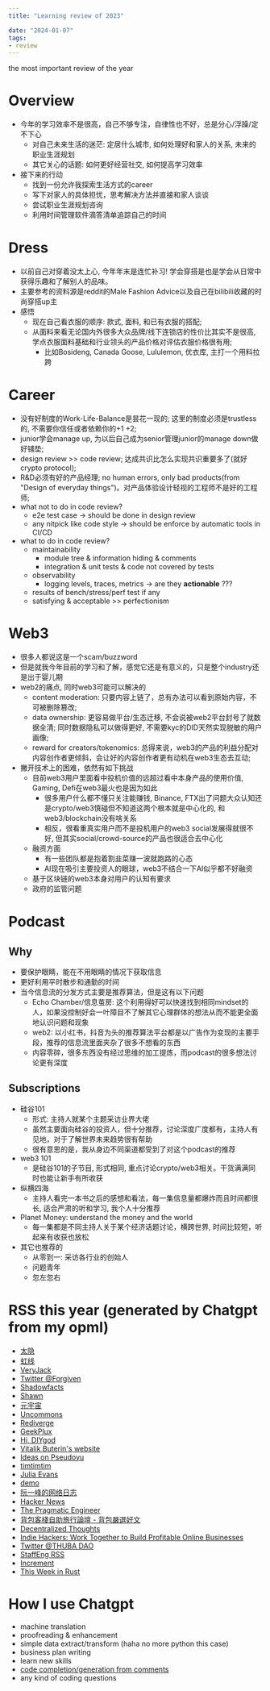 ```yaml
---
title: "Learning review of 2023"

date: "2024-01-07"
tags:
- review
---
```


the most important review of the year

<!--more-->

# Overview

- 今年的学习效率不是很高，自己不够专注，自律性也不好，总是分心/浮躁/定不下心
  - 对自己未来生活的迷茫: 定居什么城市, 如何处理好和家人的关系, 未来的职业生涯规划
  - 其它关心的话题: 如何更好经营社交, 如何提高学习效率
- 接下来的行动
  - 找到一份允许我探索生活方式的career
  - 写下对家人的具体担忧，思考解决方法并直接和家人谈谈
  - 尝试职业生涯规划咨询
  - 利用时间管理软件滴答清单追踪自己的时间

# Dress

- 以前自己对穿着没太上心, 今年年末是连忙补习! 学会穿搭是也是学会从日常中获得乐趣和了解别人的品味。
- 主要参考的资料源是reddit的Male Fashion Advice以及自己在bilibili收藏的时尚穿搭up主
- 感悟
  - 现在自己看衣服的顺序: 款式, 面料, 和已有衣服的搭配;
  - 从面料来看无论国内外很多大众品牌/线下连锁店的性价比其实不是很高, 学点衣服面料基础和行业领头的产品价格对评估衣服价格很有用;
    - 比如Bosideng, Canada Goose, Lululemon, 优衣库, 主打一个用料拉跨

# Career

- 没有好制度的Work-Life-Balance是昙花一现的; 这里的制度必须是trustless的, 不需要你信任或者依赖你的+1 +2;
- junior学会manage up, 为以后自己成为senior管理junior的manage down做好铺垫;
- design review >> code review; 达成共识比怎么实现共识重要多了(就好crypto protocol);
- R&D必须有好的产品经理; no human errors, only bad products(from "Design of everyday
  things")。对产品体验设计轻视的工程师不是好的工程师;
- what not to do in code review?
  - e2e test case -> should be done in design review
  - any nitpick like code style -> should be enforce by automatic tools in CI/CD
- what to do in code review?
  - maintainability
    - module tree & information hiding & comments
    - integration & unit tests & code not covered by tests
  - observability
    - logging levels, traces, metrics -> are they **actionable** ???
  - results of bench/stress/perf test if any
  - satisfying & acceptable >> perfectionism

# Web3

- 很多人都说这是一个scam/buzzword
- 但是就我今年目前的学习和了解，感觉它还是有意义的，只是整个industry还是出于婴儿期
- web2的痛点, 同时web3可能可以解决的
  - content moderation: 只要内容上链了，总有办法可以看到原始内容，不可被删除篡改;
  - data ownership: 更容易做平台/生态迁移, 不会说被web2平台封号了就数据全清; 同时数据隐私可以做得更好,
    不需要kyc的DID天然实现脱敏的用户画像;
  - reward for creators/tokenomics:
    总得来说，web3的产品的利益分配对内容创作者更倾斜，会让好的内容创作者更有动机在web3生态去互动;
- 撇开技术上的困难，依然有如下挑战
  - 目前web3用户里面看中投机价值的远超过看中本身产品的使用价值, Gaming, Defi在web3最火也是因为如此
    - 很多用户什么都不懂只关注能赚钱, Binance, FTX出了问题大众认知还是crypto/web3慎碰但不知道这两个根本就是中心化的,
      和web3/blockchain没有啥关系
    - 相反，很看重真实用户而不是投机用户的web3 social发展得就很不好, 但其实social/crowd-source的产品也很适合去中心化
  - 融资方面
    - 有一些团队都是抱着割韭菜赚一波就跑路的心态
    - AI现在吸引主要投资人的眼球，web3不结合一下AI似乎都不好融资
  - 基于区块链的web3本身对用户的认知有要求
  - 政府的监管问题

# Podcast

## Why

- 要保护眼睛，能在不用眼睛的情况下获取信息
- 更好利用平时散步和通勤的时间
- 当今信息流的分发方式主要是推荐算法，但是这有以下问题
  - Echo Chamber/信息茧房:
    这个利用得好可以快速找到相同mindset的人，如果没控制好会一叶障目不了解其它心理群体的想法从而不能更全面地认识问题和现象
  - web2: 以小红书，抖音为头的推荐算法平台都是以广告作为变现的主要手段，推荐的信息流里面夹杂了很多不想看的东西
  - 内容零碎，很多东西没有经过思维的加工提炼，而podcast的很多想法讨论更有深度

## Subscriptions

- 硅谷101
  - 形式: 主持人就某个主题采访业界大佬
  - 虽然主要面向硅谷的投资人，但十分推荐，讨论深度广度都有，主持人有见地，对于了解世界未来趋势很有帮助
  - 很有意思的是，我从身边不同渠道都受到了对这个podcast的推荐
- web3 101
  - 是硅谷101的子节目, 形式相同, 重点讨论crypto/web3相关。干货满满同时也能让新手有所收获
- 纵横四海
  - 主持人看完一本书之后的感想和看法，每一集信息量都爆炸而且时间都很长, 适合严肃的听和学习, 我个人十分推荐
- Planet Money: understand the money and the world
  - 每一集都是不同主持人关于某个经济话题讨论，横跨世界, 时间比较短，听起来有收获也放松
- 其它也推荐的
  - 从零到一: 采访各行业的创始人
  - 问题青年
  - 忽左忽右

# RSS this year (generated by Chatgpt from my opml)

- [太隐](https://wangyurui.com/)
- [虹线](https://1q43.blog)
- [VeryJack](https://xlog.veryjack.com)
- [Twitter @Forgiven](https://twitter.com/forgivenever)
- [Shadowfacts](https://shadowfacts.net)
- [Shawn](https://shawn.mirror.xyz)
- [元宇宙](https://hyuanverse.com)
- [Uncommons](https://uncommons.xlog.app)
- [Rediverge](https://rediverge.com/)
- [GeekPlux](https://geekplux.com)
- [Hi, DIYgod](https://diygod.cc)
- [Vitalik Buterin's website](https://vitalik.eth.limo/)
- [Ideas on Pseudoyu](https://www.pseudoyu.com/zh/category/ideas/)
- [timtimtim](https://timtimtim.xlog.app)
- [Julia Evans](http://jvns.ca)
- [demo](https://demo.xlog.app)
- [阮一峰的网络日志](http://www.ruanyifeng.com/blog/)
- [Hacker News](https://news.ycombinator.com/)
- [The Pragmatic Engineer](https://blog.pragmaticengineer.com/)
- [背包客棧自助旅行論壇 - 背包嚴選好文](https://www.backpackers.com.tw/forum/)
- [Decentralized Thoughts](https://decentralizedthoughts.github.io)
- [Indie Hackers: Work Together to Build Profitable Online Businesses](https://www.indiehackers.com/)
- [Twitter @THUBA DAO](https://twitter.com/thuba_dao)
- [StaffEng RSS](https://staffeng.com)
- [Increment](https://increment.com)
- [This Week in Rust](https://this-week-in-rust.org/)

# How I use Chatgpt

- machine translation
- proofreading & enhancement
- simple data extract/transform (haha no more python this case)
- business plan writing
- learn new skills
- [code completion/generation from comments](https://codeium.com/profile/prettily-allowing-whippoorwill-08480)
- any kind of coding questions
